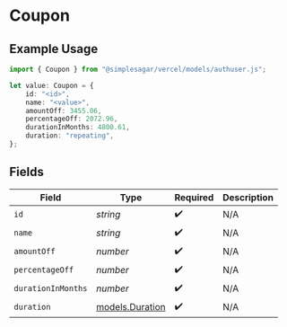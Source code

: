 # Coupon

## Example Usage

```typescript
import { Coupon } from "@simplesagar/vercel/models/authuser.js";

let value: Coupon = {
    id: "<id>",
    name: "<value>",
    amountOff: 3455.06,
    percentageOff: 2072.96,
    durationInMonths: 4800.61,
    duration: "repeating",
};
```

## Fields

| Field                                    | Type                                     | Required                                 | Description                              |
| ---------------------------------------- | ---------------------------------------- | ---------------------------------------- | ---------------------------------------- |
| `id`                                     | *string*                                 | :heavy_check_mark:                       | N/A                                      |
| `name`                                   | *string*                                 | :heavy_check_mark:                       | N/A                                      |
| `amountOff`                              | *number*                                 | :heavy_check_mark:                       | N/A                                      |
| `percentageOff`                          | *number*                                 | :heavy_check_mark:                       | N/A                                      |
| `durationInMonths`                       | *number*                                 | :heavy_check_mark:                       | N/A                                      |
| `duration`                               | [models.Duration](../models/duration.md) | :heavy_check_mark:                       | N/A                                      |